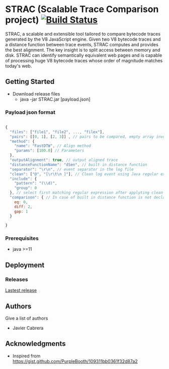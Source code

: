 # STRAC (Scalable Trace Comparison project) [![Build Status](https://travis-ci.org/Jacarte/STRAC.svg?branch=master)](https://travis-ci.org/Jacarte/STRAC)

STRAC, a scalable and extensible tool tailored to compare bytecode traces generated by the V8 JavaScript engine. Given two V8 bytecode traces and a distance function between trace events, STRAC computes and provides the best alignment. The key insight is to split access between memory and disk. STRAC can identify semantically equivalent web pages and is capable of processing huge V8 bytecode traces whose order of magnitude matches today's web.


## Getting Started
- Download release files
    - java -jar STRAC.jar [payload.json]

### Payload json format


```javascript
    
{
  "files": ["file1", "file2", ..., "filex"],
  "pairs": [[0, 1], [2, 3]] , // pairs to be compared, empty array invoke pairwise comparisson in all possible combinations
  "method": {
    "name": "FastDTW", // Align method
    "params": [100.0] // Parameters
  },
  "outputAlignment": true, // output aligned trace
  "distanceFunctionName": "dSen", // built in distance function
  "separator": "\r\n", // event separator in the log file
  "clean": ["@", "[\r\t\n ]"], // Clean log event using Java regular expressions pressent in the array
  "include": {
    "pattern": "(\\d)",
    "group": 0
  }, // select first matching regular expression after applyting clean filters
  "comparison": { // In case of built in distance function is not declared, STRAC will use a function based on this three parameters 
    eq: 0,
    diff: 2,
    gap: 1
  }
  
}

```

### Prerequisites

- java >=11

## Deployment

### Releases

[Lastest release](https://github.com/Jacarte/STRAC/releases/tag/0.11)

## Authors

Give a list of authors

* Javier Cabrera

## Acknowledgments

* Inspired from <https://gist.github.com/PurpleBooth/109311bb0361f32d87a2>

